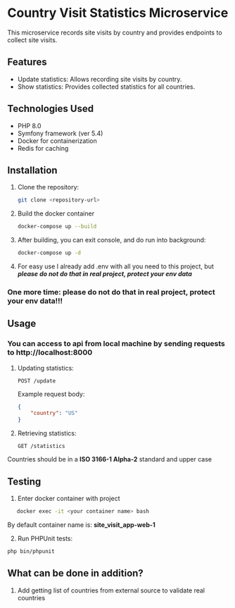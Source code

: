 # Country Visit Statistics Microservice

This microservice records site visits by country and provides endpoints to collect site visits.

## Features

- Update statistics: Allows recording site visits by country.
- Show statistics: Provides collected statistics for all countries.

## Technologies Used

- PHP 8.0
- Symfony framework (ver 5.4)
- Docker for containerization
- Redis for caching

## Installation

1. Clone the repository:

   ```bash
   git clone <repository-url>
   ```

2. Build the docker container

    ```bash
   docker-compose up --build
   ```

3. After building, you can exit console, and do run into background:

    ```bash
   docker-compose up -d
    ``` 

4. For easy use I already add .env with all you need to this project, but ***please do not do that in real project, protect your env data***

### One more time: please do not do that in real project, protect your env data!!!

## Usage
### You can access to api from local machine by sending requests to http://localhost:8000

1. Updating statistics:

   ```http
   POST /update
   ```

   Example request body:

   ```json
   {
       "country": "US"
   }
   ```

2. Retrieving statistics:

   ```http
   GET /statistics
   ```

Countries should be in a **ISO 3166-1 Alpha-2** standard and upper case

## Testing

1. Enter docker container with project 
```bash
   docker exec -it <your container name> bash
 ```
By default container name is:  **site_visit_app-web-1**

2. Run PHPUnit tests:

```bash
php bin/phpunit
```

## What can be done in addition?

1. Add getting list of countries from external source to validate real countries
